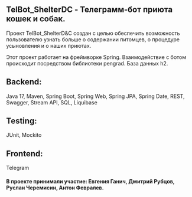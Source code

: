 <h2>TelBot_ShelterDC - Телеграмм-бот приюта кошек и собак.</h2>

Проект TelBot_ShelterD&amp;C создан с целью обеспечить возможность пользователю узнать больше о содержании питомцев, о процедуре усыновления и о наших приютах. 

Этот проект работает на фреймворке Spring. Взаимодействие с ботом происходит посредством библиотеки pengrad. База данных h2.

<h2>Backend:</h2>
    Java 17, Maven, Spring Boot, Spring Web, Spring JPA, Spring Date, REST, Swagger, Stream API, SQL, Liquibase
 <h2>Testing:</h2>
    JUnit, Mockito 
<h2>Frontend:</h2>
    Telegram
    
<h4>В проекте принимали участие: Евгения Ганич, Дмитрий Рубцов, Руслан Черемисин, Антон Февралев.</h4>
